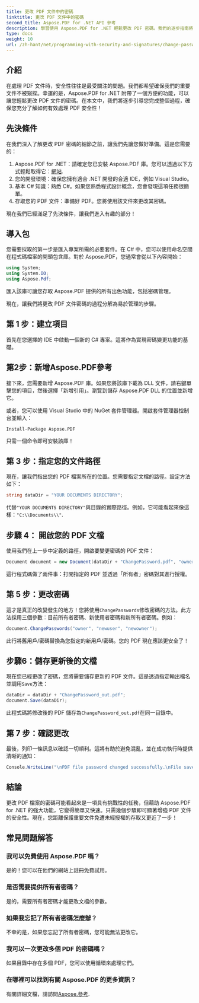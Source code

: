 ```yaml
---
title: 更改 PDF 文件中的密碼
linktitle: 更改 PDF 文件中的密碼
second_title: Aspose.PDF for .NET API 參考
description: 學習使用 Aspose.PDF for .NET 輕鬆更改 PDF 密碼。我們的逐步指南將引導您安全地完成整個過程。
type: docs
weight: 10
url: /zh-hant/net/programming-with-security-and-signatures/change-password/
---
```

## 介紹

在處理 PDF 文件時，安全性往往是最受關注的問題。我們都希望確保我們的重要文件不被窺探。幸運的是，Aspose.PDF for .NET 附帶了一個方便的功能，可以讓您輕鬆更改 PDF 文件的密碼。在本文中，我們將逐步引導您完成整個過程，確保您充分了解如何有效處理 PDF 安全性！

## 先決條件

在我們深入了解更改 PDF 密碼的細節之前，讓我們先讓您做好準備。這是您需要的：

1. Aspose.PDF for .NET：請確定您已安裝 Aspose.PDF 庫。您可以透過以下方式輕鬆取得它：[網站](https://releases.aspose.com/pdf/net/).
2. 您的開發環境：確保您擁有適合 .NET 開發的合適 IDE，例如 Visual Studio。
3. 基本 C# 知識：熟悉 C#。如果您熟悉程式設計概念，您會發現這項任務很簡單。
4. 存取您的 PDF 文件：準備好 PDF。您將使用該文件來更改其密碼。

現在我們已經滿足了先決條件，讓我們進入有趣的部分！

## 導入包

您需要採取的第一步是匯入專案所需的必要套件。在 C# 中，您可以使用命名空間在程式碼檔案的開頭包含庫。對於 Aspose.PDF，您通常會從以下內容開始：

```csharp
using System;
using System.IO;
using Aspose.Pdf;
```

匯入該庫可讓您存取 Aspose.PDF 提供的所有出色功能，包括密碼管理。 

現在，讓我們將更改 PDF 文件密碼的過程分解為易於管理的步驟。 

## 第 1 步：建立項目

首先在您選擇的 IDE 中啟動一個新的 C# 專案。這將作為實現密碼變更功能的基礎。

## 第2步：新增Aspose.PDF參考

接下來，您需要新增 Aspose.PDF 庫。如果您將該庫下載為 DLL 文件，請右鍵單擊您的項目，然後選擇「新增引用」。瀏覽到儲存 Aspose.PDF DLL 的位置並新增它。

或者，您可以使用 Visual Studio 中的 NuGet 套件管理器。開啟套件管理器控制台並輸入：

```
Install-Package Aspose.PDF
```

只需一個命令即可安裝該庫！

## 第 3 步：指定您的文件路徑

現在，讓我們指出您的 PDF 檔案所在的位置。您需要指定文檔的路徑。設定方法如下：

```csharp
string dataDir = "YOUR DOCUMENTS DIRECTORY";
```

代替`"YOUR DOCUMENTS DIRECTORY"`與目錄的實際路徑。例如，它可能看起來像這樣：`"C:\\Documents\\"`.

## 步驟 4： 開啟您的 PDF 文檔

使用我們在上一步中定義的路徑，開啟要變更密碼的 PDF 文件：

```csharp
Document document = new Document(dataDir + "ChangePassword.pdf", "owner");
```

這行程式碼做了兩件事：打開指定的 PDF 並透過「所有者」密碼對其進行授權。

## 第 5 步：更改密碼

這才是真正的改變發生的地方！您將使用`ChangePasswords`修改密碼的方法。此方法採用三個參數：目前所有者密碼、新使用者密碼和新所有者密碼。例如：

```csharp
document.ChangePasswords("owner", "newuser", "newowner");
```

此行將舊用戶/密碼替換為您指定的新用戶/密碼。您的 PDF 現在應該更安全了！

## 步驟6：儲存更新後的文檔

現在您已經更改了密碼，您將需要儲存更新的 PDF 文件。這是透過指定輸出檔名並調用`Save`方法：

```csharp
dataDir = dataDir + "ChangePassword_out.pdf";
document.Save(dataDir);
```

此程式碼將修改後的 PDF 儲存為`ChangePassword_out.pdf`在同一目錄中。

## 第 7 步：確認更改

最後，列印一條訊息以確認一切順利。這將有助於避免混亂，並在成功執行時提供清晰的通知：

```csharp
Console.WriteLine("\nPDF file password changed successfully.\nFile saved at " + dataDir);
```

## 結論

更改 PDF 檔案的密碼可能看起來是一項具有挑戰性的任務，但藉助 Aspose.PDF for .NET 的強大功能，它變得簡單又快速。只需幾個步驟即可顯著增強 PDF 文件的安全性。現在，您距離保護重要文件免遭未經授權的存取又更近了一步！

## 常見問題解答

### 我可以免費使用 Aspose.PDF 嗎？
是的！您可以在他們的網站上註冊免費試用。

### 是否需要提供所有者密碼？
是的，需要所有者密碼才能更改文檔的參數。

### 如果我忘記了所有者密碼怎麼辦？
不幸的是，如果您忘記了所有者密碼，您可能無法更改它。

### 我可以一次更改多個 PDF 的密碼嗎？
如果目錄中存在多個 PDF，您可以使用循環來處理它們。

### 在哪裡可以找到有關 Aspose.PDF 的更多資訊？
有關詳細文檔，請訪問[Aspose.參考](https://reference.aspose.com/pdf/net/).